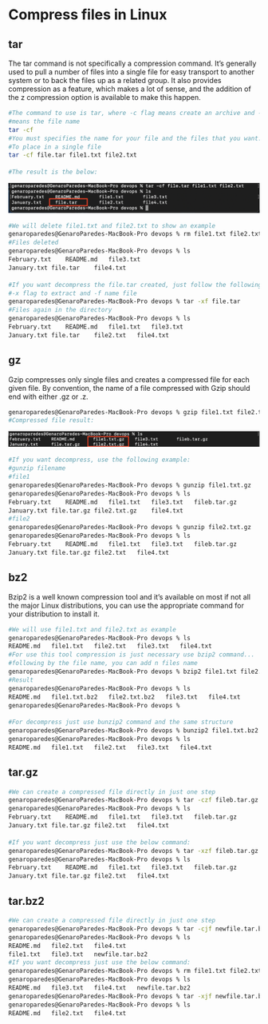 # Compress files in Linux

## tar

The tar command is not specifically a compression command. It’s generally used to pull a number of files into a single file for easy transport to another system or to back the files up as a related group. It also provides compression as a feature, which makes a lot of sense, and the addition of the z compression option is available to make this happen.

```bash
#The command to use is tar, where -c flag means create an archive and -f flag...
#means the file name
tar -cf
#You must specifies the name for your file and the files that you want...
#To place in a single file 
tar -cf file.tar file1.txt file2.txt

#The result is the below:
```

![Screen Shot 2021-09-12 at 22.34.08.png](Compress%20files%20in%20Linux%2060c513646451431b84e207c7b758ceb9/Screen_Shot_2021-09-12_at_22.34.08.png)

```bash
#We will delete file1.txt and file2.txt to show an example
genaroparedes@GenaroParedes-MacBook-Pro devops % rm file1.txt file2.txt
#Files deleted
genaroparedes@GenaroParedes-MacBook-Pro devops % ls
February.txt	README.md	file3.txt
January.txt	file.tar	file4.txt

#If you want decompress the file.tar created, just follow the following:
#-x flag to extract and -f name file
genaroparedes@GenaroParedes-MacBook-Pro devops % tar -xf file.tar
#Files again in the directory 
genaroparedes@GenaroParedes-MacBook-Pro devops % ls
February.txt	README.md	file1.txt	file3.txt
January.txt	file.tar	file2.txt	file4.txt
```

## gz

Gzip compresses only single files and creates a compressed file for each given file. By convention, the name of a file compressed with Gzip should end with either .gz or .z.

```bash
genaroparedes@GenaroParedes-MacBook-Pro devops % gzip file1.txt file2.txt
#Compressed file result:
```

![Screen Shot 2021-09-12 at 23.23.10.png](Compress%20files%20in%20Linux%2060c513646451431b84e207c7b758ceb9/Screen_Shot_2021-09-12_at_23.23.10.png)

```bash
#If you want decompress, use the following example:
#gunzip filename
#file1
genaroparedes@GenaroParedes-MacBook-Pro devops % gunzip file1.txt.gz
genaroparedes@GenaroParedes-MacBook-Pro devops % ls
February.txt	README.md	file1.txt	file3.txt	fileb.tar.gz
January.txt	file.tar.gz	file2.txt.gz	file4.txt
#file2
genaroparedes@GenaroParedes-MacBook-Pro devops % gunzip file2.txt.gz
genaroparedes@GenaroParedes-MacBook-Pro devops % ls
February.txt	README.md	file1.txt	file3.txt	fileb.tar.gz
January.txt	file.tar.gz	file2.txt	file4.txt
```

## bz2

Bzip2 is a well known compression tool and it’s available on most if not all the major Linux distributions, you can use the appropriate command for your distribution to install it.

```bash
#We will use file1.txt and file2.txt as example
genaroparedes@GenaroParedes-MacBook-Pro devops % ls
README.md	file1.txt	file2.txt	file3.txt	file4.txt
#For use this tool compression is just necessary use bzip2 command...
#following by the file name, you can add n files name
genaroparedes@GenaroParedes-MacBook-Pro devops % bzip2 file1.txt file2.txt
#Result 
genaroparedes@GenaroParedes-MacBook-Pro devops % ls
README.md	file1.txt.bz2	file2.txt.bz2	file3.txt	file4.txt
genaroparedes@GenaroParedes-MacBook-Pro devops %

#For decompress just use bunzip2 command and the same structure
genaroparedes@GenaroParedes-MacBook-Pro devops % bunzip2 file1.txt.bz2 file2.txt.bz2
genaroparedes@GenaroParedes-MacBook-Pro devops % ls                                 
README.md	file1.txt	file2.txt	file3.txt	file4.txt
```

## tar.gz

```bash
#We can create a compressed file directly in just one step
genaroparedes@GenaroParedes-MacBook-Pro devops % tar -czf fileb.tar.gz file3.txt file4.txt
genaroparedes@GenaroParedes-MacBook-Pro devops % ls
February.txt	README.md	file1.txt	file3.txt	fileb.tar.gz
January.txt	file.tar.gz	file2.txt	file4.txt

#If you want decompress just use the below command:
genaroparedes@GenaroParedes-MacBook-Pro devops % tar -xzf fileb.tar.gz 
genaroparedes@GenaroParedes-MacBook-Pro devops % ls
February.txt	README.md	file1.txt	file3.txt	fileb.tar.gz
January.txt	file.tar.gz	file2.txt	file4.txt
```

## tar.bz2

```bash
#We can create a compressed file directly in just one step
genaroparedes@GenaroParedes-MacBook-Pro devops % tar -cjf newfile.tar.bz2 file1.txt file2.txt 
genaroparedes@GenaroParedes-MacBook-Pro devops % ls
README.md	file2.txt	file4.txt
file1.txt	file3.txt	newfile.tar.bz2
#If you want decompress just use the below command:
genaroparedes@GenaroParedes-MacBook-Pro devops % rm file1.txt file2.txt 
genaroparedes@GenaroParedes-MacBook-Pro devops % ls
README.md	file3.txt	file4.txt	newfile.tar.bz2
genaroparedes@GenaroParedes-MacBook-Pro devops % tar -xjf newfile.tar.bz2 file1.txt file2.txt
genaroparedes@GenaroParedes-MacBook-Pro devops % ls
README.md	file2.txt	file4.txt
```